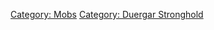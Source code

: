 [Category: Mobs](Category:_Mobs "wikilink") [Category: Duergar
Stronghold](Category:_Duergar_Stronghold "wikilink")
